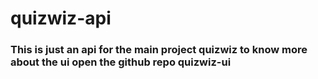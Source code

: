 # quizwiz-api

### This is just an  api for the main project quizwiz to know more about the ui open the github repo quizwiz-ui
